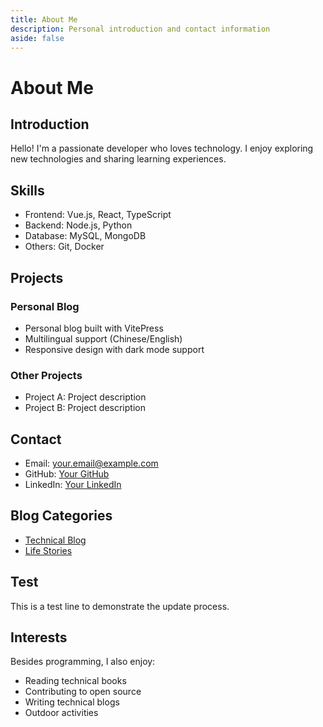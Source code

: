 ```yaml
---
title: About Me
description: Personal introduction and contact information
aside: false
---
```


# About Me

## Introduction

Hello! I'm a passionate developer who loves technology. I enjoy exploring new technologies and sharing learning experiences.

## Skills

- Frontend: Vue.js, React, TypeScript
- Backend: Node.js, Python
- Database: MySQL, MongoDB
- Others: Git, Docker

## Projects

### Personal Blog
- Personal blog built with VitePress
- Multilingual support (Chinese/English)
- Responsive design with dark mode support

### Other Projects
- Project A: Project description
- Project B: Project description

## Contact

- Email: your.email@example.com
- GitHub: [Your GitHub](https://github.com/yourusername)
- LinkedIn: [Your LinkedIn](https://linkedin.com/in/yourusername)

## Blog Categories

- [Technical Blog](./posts/index.md)
- [Life Stories](./posts/life/index.md)

## Test
This is a test line to demonstrate the update process.

## Interests

Besides programming, I also enjoy:
- Reading technical books
- Contributing to open source
- Writing technical blogs
- Outdoor activities
